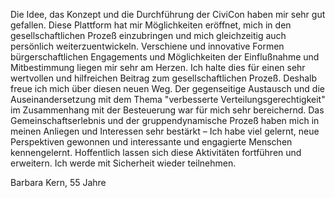 Die Idee, das Konzept und die Durchführung der CiviCon haben mir sehr gut gefallen.
Diese Plattform hat mir Möglichkeiten eröffnet, mich in den gesellschaftlichen Prozeß einzubringen und mich gleichzeitig auch persönlich weiterzuentwickeln.
Verschiene und innovative Formen bürgerschaftlichen Engagements und Möglichkeiten der Einflußnahme und Mitbestimmung liegen mir sehr am Herzen.
Ich halte dies für einen sehr wertvollen und hilfreichen Beitrag zum gesellschaftlichen Prozeß.
Deshalb freue ich mich über diesen neuen Weg.
Der gegenseitige Austausch und die Auseinandersetzung mit dem Thema "verbesserte Verteilungsgerechtigkeit" im Zusammenhang mit der Besteuerung war für mich sehr bereichernd.
Das Gemeinschaftserlebnis und der gruppendynamische Prozeß haben mich in meinen Anliegen und Interessen sehr bestärkt –
Ich habe viel gelernt, neue Perspektiven gewonnen und interessante und engagierte Menschen kennengelernt.
Hoffentlich lassen sich diese Aktivitäten fortführen und erweitern.
Ich werde mit Sicherheit wieder teilnehmen.

Barbara Kern, 55 Jahre